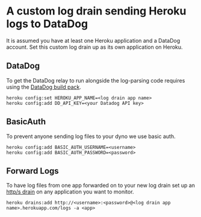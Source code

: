 A custom log drain sending Heroku logs to DataDog
=======

It is assumed you have at least one Heroku application and a DataDog account. Set this custom log drain up as its own application on Heroku.

## DataDog

To get the DataDog relay to run alongside the log-parsing code requires using the [DataDog build pack](https://github.com/DataDog/heroku-buildpack-datadog).

```
heroku config:set HEROKU_APP_NAME=<log drain app name>
heroku config:add DD_API_KEY=<your Datadog API key>
```

## BasicAuth

To prevent anyone sending log files to your dyno we use basic auth.

```
heroku config:add BASIC_AUTH_USERNAME=<username>
heroku config:add BASIC_AUTH_PASSWORD=<password>
```

## Forward Logs

To have log files from one app forwarded on to your new log drain set up an [http/s drain](https://devcenter.heroku.com/articles/log-drains#http-s-drains) on any application you want to monitor.

```
heroku drains:add http://<username>:<password>@<log drain app name>.herokuapp.com/logs -a <app>
```
